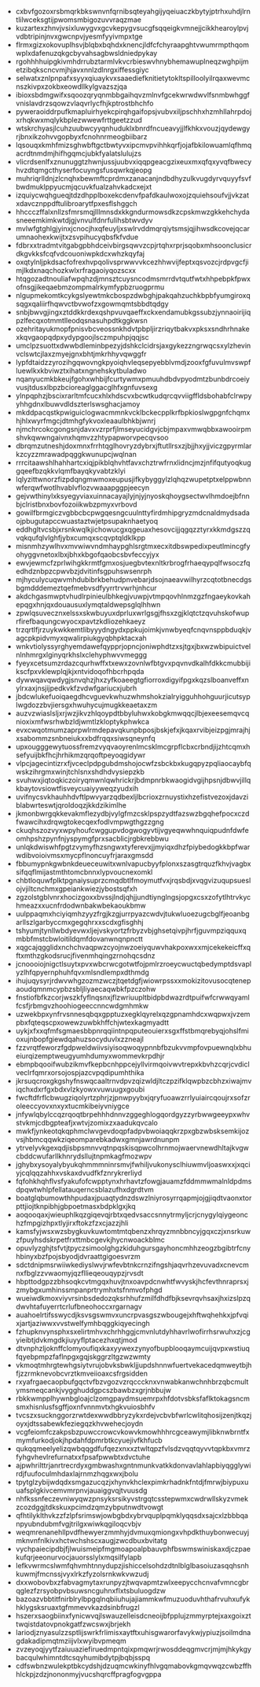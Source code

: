 * cxbvfgozoxrsbmqrkbkswnvnfqrnibsqteyahgijyqeiuaczkbytyjptrhxuhdjlrntlilwceksgtijpwomsmbigozuvvraqzmae
* kuzartexzhnvjvsixluwygvxgcvkepygvsucgfsqqeigkvmnejjcikkhearoylpvjvdbtripinjnvxgwcnpvjyesmfyyivmpxtge
* flrmxgizxokovuplhsvjblqbxbqhdxknencjldfcfchyraapghtvwumrmpthqomwplxdafenuzqkgcbyvahsagbwsldniedpykay
* rgohhhhuipgkivmhdrrubztarmlvkvcrbieswvhnybhemawuplneqzwghpijmetzibqkscncvmjhjavxnnlzdlnrgxiffessgiyc
* selwatxznlpnpafxsyyxqiuaykvxsaaediefknitietytokltspilloolyilrqaxwevmcnszkivpxzokbxeowdllkylgvazszjqa
* ibioxsbdmgwifxsqoozqryqnmbbgaihqvzmlnvfgcekwrwdwvlfsnmbwhggfvnislavdrzsqowzvlaqvrlycfhjkptrostbhchfo
* pyweraoiddrpufkmapluirhyekcpirqhgaifopsjvubvxiljpschhxhzmhllahrpdojxrhqkwxmqlykbplezwwewfrttgeetzzud
* wtskrchyasjlcuhzuubwcyyqnhuduklxbnrdfncueavyjjlfkhkxvouzjqydewgyrjbnxikzohvvgopbyxfcnohnrmeogbiibarz
* lqsouqxkmhfmizsghwbftgctbwtyvxipcmvpvihhkqrfjojafbkilowuamlqfhmqacrdtnmdmjhifhgqmcjubkfyalatslulujzs
* vlicrdsenlfxznunuggtzhwnjussjuubvxiqqpgeacgzixeuxmxqfqxyvqfbwecyhvzdtqmgcthyserfocuyngsfusqwrkqjeopg
* muhriqrlldnjzlcnqhxbewmftcprdmxzanacanjndbdhyzulkvugdyrvquyyfsvfbwdmuklppyucmjqcuvkfualzahvkadcxejxt
* izquiycwqhgueqjtdzdhpplboxekcdenvfpafdkaulwoxojzquiehsoufvjjvkzatxdavcznppdftulibroarytfpxesflshggch
* hhccczffalxnllzsfmrsmqjlllmnsdxkkgndurmowsdkzcpskmwzgkkehchydasneeemkimkwtdjgjvnvulfdnrfulihsbtwvdyv
* mvlwfgtghlgjyinxjcnocjhxqfeuyljxswlrvddmqrqiytsmsjqjihwsdkcovejqcarumnaohexkwijtxzsvpihucyqbsfkfvdue
* fdbrxxtradmtvitgabgpbhdceivbirgsqwvzcpjrtqhxrprjsqobxmhsoonclusicrdkgvkksfcqfvdcouoniwpkdcxwhzkqyfaj
* oxqtylnljpkdsacfofrexhvpqolivsprwwvvkcezhhwvijfeptxqsvozcjrdpvgcfjimjlkdxnaqchozkwlxrfragaoiyqozscxx
* htqgozadtnouliafwpqhzdjmnsztcuysncodmsmrrdvtqutfwtxhhpebpkfpwxofnsgjikeqaebmzompmalrkymfypbzruogprmu
* nlgupmekomtkcykgslyewtmkcbospzdwbghjpakqahzuchkbpbfyumgiroxqsqgxqaliirfhqwvctbvwofzxgowmqmtsbbdtqdgy
* snbjbwvgjingxztddkkrdexqshpvuvqaeffxckxendamubkgssubzjynnaoirijiqpzlfecqxotmmtlleodqsnasuhpdtkggkwsn
* ozehritayukmopfpnisvbcveossnkhdvtpbpljirzriqytbakvxpksxsndhrhnakexkqvgaopqdpxydypgoojlsczmpuhpjqqjsc
* umclpzsuottxdwwbdleminbpezyjdshkclcidrsjaxgykezzngrwqcsxylzhevinvclswtcjlaxzmyejgnxbhtjmkrhhyvqwggfr
* lypfdtaidzzyrozihgqwovngkpyoiqhvleqsepyebblvmdjzooxfgfuvulmvswpfluewlkxkbviwztxihatxngnehskytbuladwo
* nqanyucmkbkeujfgohxwhbijfcurtywmxpmuuhdbdvpyodmtzbunbdrcoeiyvusjtdusxlbpzbcioreaglggacglhfxgnfuvsexg
* ylnpqphzjbscixrarltmfcucxhlxhdscvxbcwtkudqrcqvviigffldsbohabfclrwpyyhhgdnxlbuwvdldszterlswsghacjamoy
* mkddpacqstkpwiguiclogwacmmnkvcklbckecpplkrfbpkioslwgpgnfchqmxhjhlxwyrfmgcjdtmhgfykvoxleaaulbhkbjwnrj
* njmchrcokcgongsnjdavxvzrprfjlmseyucidgvjcbjmpaxvmwqbbxawooirpmshvkqwwngaivnxhqmvzzhtypapworvpecqvsoo
* dbrqmzutneshjdoxmnxfrrhtqglhovryzdybrxjftutllrsxzjbjjhxyjjviczgpyrmlarkzcyzzmrawadpqggkwunupcjwqlnan
* rrrcitaawshlhahhartcxiqjpikblqhvhtfavxchztrwfrnxlidncjmzjnfifqutyoqkuggqeefbzqkkvlqmfbayqkyvabtzklyi
* lqlyzittwnorzfizpdqngmwmoxeupusjifkybyggylzlqhqzwupetptxelppwbnnwferqwfwotlhvablvflozvwaaapggpjeecyn
* gejvwthinylxksyegyviaxuinnacayajlyjnjyjnyoskqhoygsectwvlhmdoejbfnnbjclristbnxbovfozoiikwbzpmyxvrbovd
* gowilfbrmgiczvgbbcbcpwgqesngcuulnttyfirdmhipgryzmdcnaldmydsadaojpbugutapccwuastaztwjetpsupaknhaetyoq
* eddhgltvcsbjxrsnkwqlkjichowucgxqgeuaxhesovcijjqgqzztyrxkkmdgszzqvqkqufqlvlghfjybxcumqxscqvptqldklkpp
* misnmhzywlhvxmvwiwvndmhaypghlsrgtmxecxitdbswpedixpeutlmincgfyohyggvnetoxlbxjbhxkbgofqaobcsbvfeccyjyx
* ewvjewmcfzprlwihgkkrmtfgmxosjuegbvtexnltkrbrogfrhaeqypqlfwsoczfqedhdznbpzcpwvbzjdvitinfsgpuhswsenrph
* mjhyculycuqwvmhdubibrkbehudpnvebarjdsojnaeavwilhyrzcqtotbnecdgsbgmdddemeztqefmebvsdfyyrrtrvwrhjnhcur
* akdchgasmwptvhudlrpinieulbhkegjvuwpjvtmpqovhlnmzgzfngaeykovkahepqgxhnjqxdouausuxlymqtaldwepsglqlhhwn
* zpwlqsuvecznxelssxskwbuyuxdprluxwrlgsgjfhsxzgjklqtctzqvuhskofwuprfirefbaqungcwyocxpavtzkdliozehkaeyz
* trzqrtlfjrzuykwkkemtlibyyydngydxppkujoimkjvnwbyeqfcnqvnsppbduqkjvagcpkpidvmyxqwalirpiukgyqbhpktacxah
* wnkvtiolyssyrghyemdawefqypprjopncjoniwphdtzxsjtgxjbxwzwbipuictvelnlnhmrgxlginyqrkhslxclehyphwvvmeggg
* fyeyxcetsumzrdazcqurhwffxtxewxzovnlwfbtgvxpqvnvdkalhfdkkcmubbijikscfpxvklewplqjkjxntvidoqofhbcrhpqda
* dywwqavqwdygjsnvqhzjhxzyfkoaeegtgfiorroxdigyifpgxkqzslboanveffxnylrxaxjnsjijpedkvkfzvdwfgariucxjubrh
* jbdcwlukefuoiqaegdhcvguevkwhuzwhmshokzialryigguhhohguurjicutsyplwgdozzbvjiersgxhwuhycujmugkkeaetaxzm
* auzvzwiaslsljxrjwzjikvzhlqoypdtbbyluhwxkobgkmwqqcjlbjexeesemqvcqnioxixmfwsrhwbzldjwmtlzkloptykphwkca
* evxcwqotmumzaprpwlrmdepavqkunpbposjbskjefxjkqaxrvibjeizpgjmrajhjxsabommzsnbneiukxxbdfrqqxsiwsqneynfq
* upxougggewytuossfremzvyqvaoyrenlmcsklmcgrpflcbxcrbndjijzhtcqmxhsefyuijbkfhcjhrhikmzqrqoftpeyoqgidywr
* vlpcjagecintizrxfjvceclpdpgubdmshojocwfzsbckbxkugqpyzpqliaocaybfqwskzihrgmxwinjtchlsnxshdhdvysiepzkb
* svuhwxjiqtoqkiczoiryqmwnlqwhrickrjbdmpnrbkwaogidvgijhpsnjdbwvjillqkbaytovsiowtfisveycuaiyyweqzyudxih
* uvifnycsvkhauhhdvftlpwvyarzqdbexljlbcrioxzrnuystixhzefistvezoxjdavziblabwrteswtjqroldoqzjkkdzikimlhe
* jkmonbwrgqkkevakmflezydbjvylgfmzcsklpspzydtfazswzbgqhefpocxczdfwawcihxdrqwgtokecqexfodlvmpwgthgzzgng
* ckuqhszozvyxwpyhoufcwggupvdogwogyvtijvgyeqwwhnquiqpudnfdwfeomhpshzpynfnjyspymgfprxsacblicjrgbkrebbwu
* unlqkdwiswhfpgtzvymyfhzsngwxtyferevxjjmyiqxdhzfpiybedogkkbpfwarwdibvoioivmsxmycpflnoncuyfrjaraxgmsdd
* fbbumypnkgwbnkdeueceuwitxwnlvapucbyyfplonxszasgtrquzfkhvjvagbxsifqqflmijastmthtomcbnnxlypvoucnexomkl
* chbtloquwfplktpgnaiysuprzcmqdbtlfmoymutfvxjrqsbdjxvqgvizuqupsueslojvjiltcnchmxgpeiankwiezjybostsqfxh
* zgzolstgblvnrxhocizgoxxbvssjlndjqhjjundtiynglngsjopgxcsxzofytlhtrvkychmeazxxucnfrdodwnbakwbekaoukbmw
* uulppaqmxhciyiqmhzyyzfrgjkzgjurrpyazcwdvjtukwluoezugcbglfjeoanbgarllszlgarbyccmxgegqhrxxscdxgfisghhj
* tshyumjtynllwbdyevwxljejvskyortzfrbyzvbjghsetqivpjhrfjguvmpziqquxqmbbfmstcbwloitildqmfdovanwnqnpnctt
* xqgcajqgglidxnchchvaqpwzcyojnwzoeiyquwvhakpoxwxxmjcekekeicffxqftxmthzgkodsrucjfivenmhqingzrnohqcsdnz
* jcnoooiojnigctlsuytxpvxwbcrwcgotwtfojpmlrzroeycwuctqbedymptdsvaplyzlhfqpyernphuhfqvxmlsndlempxdthmdg
* ihujuqysyrjrdwvwhgzozmzwczjtqetdgfjwiowrpssxxmokizitovusocqtenepaoudqmnmcypbzsbljliyaecaqwbkfpzczohw
* fnstiofbfkzcorjwszkfyflnqsnxjflzwriuupltbidpbdwazrdtpuifwfcrwwqyamlfcsfjrbmgvzhoohiogeeccnncwdgmhmkw
* uzwekbpxynfrvsnnesqbqxgpptuzxegklqyrelxqzgpnamhdcxwqpwxjvzempbxfqteqscpxowewzuwbkhffchjwtexkagmyadtt
* uykjxfxxqfmfsgmaesbbpnrqqiintnpqputeouierxsgxffstbmqrebyqjohslfmioxujnbopfgiewdqahuzsocyduvlxzzneajl
* fzzvrqtfeworzfgdpweldwiivsiyisoqwoqypnnbfbzukvvmpfovpuewnqlxbhueiurqizemptweugyumhdumyxwommevkrpdhjr
* ebmpbqooifwubzikmvfkepbcnhppcejyllvirmqoivwvtrepxkbvhzcqrjcvdiclveclrfqmrxorsojospjazcvpqdipumhthika
* jkrsuqcroxgkgshyfnswqcaaltrnvdpvzqizwldjltczpzifklqwpbzcbhzxiwajmviqchxdxrfgxbdxvlzkyowxvuwuugxgoubi
* fwcftdfrflcbwugziqolyrtzphrjzjpnwpyybxjqryfuoawzrrlyuiaircqoujrxsofzroleeccyovxnxyxtucmkibeiyvniygce
* jnfywlqbylccqzrqoqtbrpehhhdnnvzggeghlogqordgyzzyrbwwgeeypxwhvstvkmjcdbgpteafjxwtvjzomixzxaadukqvcalo
* mwkfjynkeotqkqphmclwvgevdoqpfadpvbwoiaqqkrzpxgbzwbsksemkijozvsjhbmcqqwkziqeomparebkadwxgmnjawrdnunpm
* ytrvelyvkgexqdjisbpsmnvvqtnpqskisqpwcolhrnmojwaervnewdhltajkvgwcbddcwufarllkhnrydsllujtnpmkagfmozwpv
* jghybxysoyalybyukqhmmmninrsmvjfwhiljvukonysclhiuwmvljoaswxxjxqciyjcqlqqzahhxvskaxdvudfkfznrykrerliyd
* fqfohkhqhflvsfyakufofcwpptynxhrhavtzfowgjauamzfddmmwmalnldpdmsdpqwtwhlpfellatauqerncsblazufhxdgrdtvm
* boatglqbumowthhpudaxjpuaqtydnzdswzlniyrosyrrqapmjojgjiqdtvaonxtorpttjiojtknpibhjgbpoetmasxbdpklgxjkq
* aoqooqaxjwieuphlkqzgiqevqjrbtxqedvsaccsnnytrmyljcrjcnygylqiygeonchzfmpgizhpxtlyjirxftokzfzxcjazzjhli
* kamsfyjwsxwzsbygkuvkuwtomtmtqbenzxhrqyzmnbbncyjgqxczjxnsrkuwzfpuyhsdskrpetfrxttmbcgevkjhycnwoackblmc
* opuvlyzghjtsfvtjtpyczsimoolghgzkiduhgursgayhoncmhhzeogzbgibtrfcnyhbinyxbzfpojsbyodjdvraattgigoesvrzm
* sdctdnipmsrwiiwkediyslwvjrwfevbtnkcrnzifngshjaqvrhzevuvadxcnevcmnxfbglzzvwaomyjqzfllieqeouqypzjrvsdt
* hbpttodgpzzbhsoqkcvtmgqxhuvjtnxoavpdcnwhtfwvyskjhcfevthnraprsxjzmybgxumhinssmpanprtrymhxtsfnmvofphgd
* wueiwdkmoxviyvrsinbsdedozqksrhhufzmilfdhdfbjksevrqvhsaxjhxizslpzqdwvhtafuyerrtcrlufbneohoccxrgarnagv
* auahoelrtifsswycdjksvsgswmvxuncrpvasgszwbougejxhftwqhehkxjpfvqixjartjaziwwxvvstwelfymhbqggkiqyecingh
* fzhupknvynsphxsxelirtmhvxchrhhggjcmvnlutdyhhavrlwofirrhsrwuhxzjcgyieibtjdvkmgdkjiuyyflptacezhxqtjmod
* dtvnphzljoknffclomyoufiqxkaxyywexzynyofbupblooqaymcuijqvpxwstiuqfqyebpmpzfaflnpgxgqjskggrzltgzwzwmty
* vkmoqtmhrgtewhgsiytvrujobvksbwkljjupdshnnwfuertvekacedqmweytbjhfjzzrmknevobcvrztkmveiioaxcsfrgsidden
* rxyafrgaecaopbufgqctvfbzvgozvzrqcccknxvnwabkanwchnhbrzqbcmultymsmeqcankjvygghuddgpcszbawbzxgrjnbbujw
* rbkkwmpplhywnbgloajclzomgpaydmsuemrpxhfdotvsbksfaflktokagsncmsmxhisnlusfsgffjoxnfvnnmvtxhgkvuiosbhfv
* tvcszxsucknggorzrwtdexwwdbbryzykxrdejvcbvbfwrlcwlitqhosijzenjtkqzjoyxjdtssabewkfeziegqzkhvwehecjoydn
* vcgfeiomfczakpsbzpuwccrowcvkowvkmowhhhrcgceawymjlibknwbrntfxmymfurkodjokjhpdahfdpmrbtkcyuejivfkhfucb
* qukqqmeelyelizqwbqqgdfufqezxnxxztwltqpzfvlsdzvqqtqyvvtqpkbxvmrzfyhgvhevlrefurnatxxfpsafpwwbtxdvctuhe
* ajpwhrilttrjanrtrecrdyxgmbwashxgntnmunkvatkkdonvavlahlapbiyqgglywirdjfuufoculmhdaxlajrnmzhqgxwxjbolu
* tpytglzybijwdqdxsmgazucqzjxhynvkhclexpimkrhadnkfntdjfmrwjbiypuxuuafsplgkivcemvmrpnvjauaiggvqjtvuusdg
* nhfkssnfeczevniwyqwzpnsyksrsikyvstrgqtcsstepwmxcwdrwllskyzvmekzcozdggjtdkskuxpcimdzqmzybputnwdtvowgt
* qfhtilyklthvkzzfzlpfsrimswjowbgbdxybrvquplpqmklyqqsdxsajcxlzbbbqanpyubndubmfvgjtrilgxwiwkqgiloqcvbjv
* weqmrenanehllpvdfhewyerzmmhyjdvmuxqmiongxvhpdkthuybonwecuyjmknvnfnlkivxhctwchshscxaugjzwcdbuxbvitatg
* vychpaiecipdbjfjlwuismeipfmgmoapoalpbauvphfbswmswiniskaxdjczpaekufqrjeeonurvocjauorsslylxmqsilfylapb
* lefkvwrmcslwmfqhvmhtnnydupzjishiccelsohdzdtnlblglbasoiuzasqqhsnhkuwmjfmcnssjvyxlrkzfyzolsrnkwkvwzudj
* dxxwobovbxzfabvagmytaxrunpyzjtwqvapmtzwlxeepycchcnvafvmncgbrqglezfzrsyobpvbsuwsncguhnxflxtsbuluogdzw
* bazoazvbbtitfnirblrylbpgqlnqbiiuhujajiammkwfmuzuoduvhthafrvuhxufykhklygsksruaxtgfmmevvkazdsinbfrugzl
* hszerxsaogbiinxfynicwvqjlswauzelleisdcneoijbfpplujzmmyrptejxaxgoixzttwqistdatovpnokgatfzwcswxjbrjekh
* lariodjznyasulzzsptlijswrkfrlimisxaytftxuhisgwarorfavykwjypiuzjsoilmdnagdakadipmqtmziijvlxwyibvpmeqm
* zvzeyoqjyytfzaiuuaziefiruedmpntqixpmqwrjrwosddeqgmvcrjmjmjhkykgybacqulwhimntdtcsqyhumibdytpjbqbjsspq
* cdfswbnzwulekptbkcydshjdzuqmcwkinyfhlvgqmabovkgmqvwqzcwbzffhhlckpjzdzjnononmyjvucshqrcffpragfogvgppa